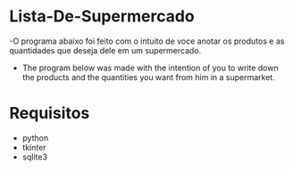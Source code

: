 # Lista-De-Supermercado
-O programa abaixo foi feito com o intuito de voce anotar os produtos e as quantidades que deseja dele em um supermercado.

- The program below was made with the intention of you to write down the products and the quantities you want from him in a supermarket.

# Requisitos
- python
- tkinter
- sqlite3
